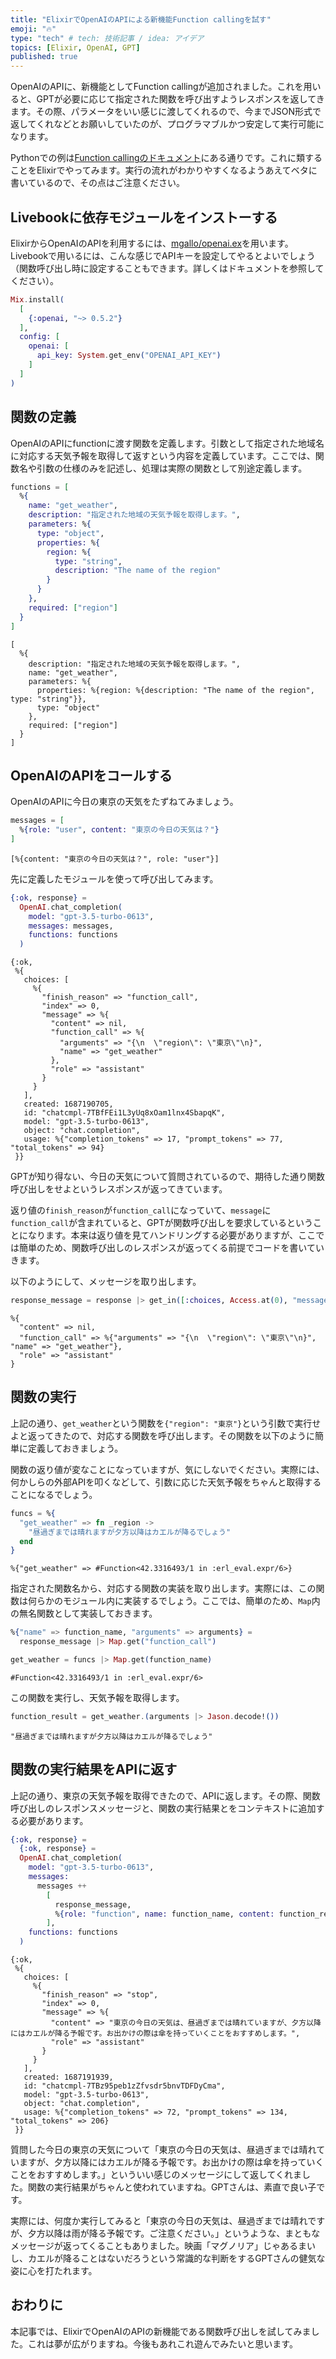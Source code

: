 ```yaml
---
title: "ElixirでOpenAIのAPIによる新機能Function callingを試す"
emoji: "🔥"
type: "tech" # tech: 技術記事 / idea: アイデア
topics: [Elixir, OpenAI, GPT]
published: true
---
```


OpenAIのAPIに、新機能としてFunction callingが追加されました。これを用いると、GPTが必要に応じて指定された関数を呼び出すようレスポンスを返してきます。その際、パラメータをいい感じに渡してくれるので、今までJSON形式で返してくれなどとお願いしていたのが、プログラマブルかつ安定して実行可能になります。

Pythonでの例は[Function callingのドキュメント](https://platform.openai.com/docs/guides/gpt/function-calling)にある通りです。これに類することをElixirでやってみます。実行の流れがわかりやすくなるようあえてベタに書いているので、その点はご注意ください。

## Livebookに依存モジュールをインストーする

ElixirからOpenAIのAPIを利用するには、[mgallo/openai.ex](https://github.com/mgallo/openai.ex)を用います。Livebookで用いるには、こんな感じでAPIキーを設定してやるとよいでしょう（関数呼び出し時に設定することもできます。詳しくはドキュメントを参照してください）。

```elixir
Mix.install(
  [
    {:openai, "~> 0.5.2"}
  ],
  config: [
    openai: [
      api_key: System.get_env("OPENAI_API_KEY")
    ]
  ]
)
```

## 関数の定義

OpenAIのAPIにfunctionに渡す関数を定義します。引数として指定された地域名に対応する天気予報を取得して返すという内容を定義しています。ここでは、関数名や引数の仕様のみを記述し、処理は実際の関数として別途定義します。

```elixir
functions = [
  %{
    name: "get_weather",
    description: "指定された地域の天気予報を取得します。",
    parameters: %{
      type: "object",
      properties: %{
        region: %{
          type: "string",
          description: "The name of the region"
        }
      }
    },
    required: ["region"]
  }
]
```

<!-- livebook:{"output":true} -->

```
[
  %{
    description: "指定された地域の天気予報を取得します。",
    name: "get_weather",
    parameters: %{
      properties: %{region: %{description: "The name of the region", type: "string"}},
      type: "object"
    },
    required: ["region"]
  }
]
```

## OpenAIのAPIをコールする

OpenAIのAPIに今日の東京の天気をたずねてみましょう。

```elixir
messages = [
  %{role: "user", content: "東京の今日の天気は？"}
]
```

<!-- livebook:{"output":true} -->

```
[%{content: "東京の今日の天気は？", role: "user"}]
```

先に定義したモジュールを使って呼び出してみます。

```elixir
{:ok, response} =
  OpenAI.chat_completion(
    model: "gpt-3.5-turbo-0613",
    messages: messages,
    functions: functions
  )
```

<!-- livebook:{"output":true} -->

```
{:ok,
 %{
   choices: [
     %{
       "finish_reason" => "function_call",
       "index" => 0,
       "message" => %{
         "content" => nil,
         "function_call" => %{
           "arguments" => "{\n  \"region\": \"東京\"\n}",
           "name" => "get_weather"
         },
         "role" => "assistant"
       }
     }
   ],
   created: 1687190705,
   id: "chatcmpl-7TBfFEi1L3yUq8xOam1lnx4SbapqK",
   model: "gpt-3.5-turbo-0613",
   object: "chat.completion",
   usage: %{"completion_tokens" => 17, "prompt_tokens" => 77, "total_tokens" => 94}
 }}
```

GPTが知り得ない、今日の天気について質問されているので、期待した通り関数呼び出しをせよというレスポンスが返ってきています。

返り値の`finish_reason`が`function_call`になっていて、`message`に`function_call`が含まれていると、GPTが関数呼び出しを要求しているということになります。本来は返り値を見てハンドリングする必要がありますが、ここでは簡単のため、関数呼び出しのレスポンスが返ってくる前提でコードを書いていきます。

以下のようにして、メッセージを取り出します。

```elixir
response_message = response |> get_in([:choices, Access.at(0), "message"])
```

<!-- livebook:{"output":true} -->

```
%{
  "content" => nil,
  "function_call" => %{"arguments" => "{\n  \"region\": \"東京\"\n}", "name" => "get_weather"},
  "role" => "assistant"
}
```

## 関数の実行

上記の通り、`get_weather`という関数を`{"region": "東京"}`という引数で実行せよと返ってきたので、対応する関数を呼び出します。その関数を以下のように簡単に定義しておきましょう。

関数の返り値が変なことになっていますが、気にしないでください。実際には、何かしらの外部APIを叩くなどして、引数に応じた天気予報をちゃんと取得することになるでしょう。

```elixir
funcs = %{
  "get_weather" => fn _region ->
    "昼過ぎまでは晴れますが夕方以降はカエルが降るでしょう"
  end
}
```

<!-- livebook:{"output":true} -->

```
%{"get_weather" => #Function<42.3316493/1 in :erl_eval.expr/6>}
```

指定された関数名から、対応する関数の実装を取り出します。実際には、この関数は何らかのモジュール内に実装するでしょう。ここでは、簡単のため、`Map`内の無名関数として実装しておきます。

```elixir
%{"name" => function_name, "arguments" => arguments} =
  response_message |> Map.get("function_call")

get_weather = funcs |> Map.get(function_name)
```

<!-- livebook:{"output":true} -->

```
#Function<42.3316493/1 in :erl_eval.expr/6>
```

この関数を実行し、天気予報を取得します。

```elixir
function_result = get_weather.(arguments |> Jason.decode!())
```

<!-- livebook:{"output":true} -->

```
"昼過ぎまでは晴れますが夕方以降はカエルが降るでしょう"
```

## 関数の実行結果をAPIに返す

上記の通り、東京の天気予報を取得できたので、APIに返します。その際、関数呼び出しのレスポンスメッセージと、関数の実行結果とをコンテキストに追加する必要があります。

```elixir
{:ok, response} =
  {:ok, response} =
  OpenAI.chat_completion(
    model: "gpt-3.5-turbo-0613",
    messages:
      messages ++
        [
          response_message,
          %{role: "function", name: function_name, content: function_result}
        ],
    functions: functions
  )
```

<!-- livebook:{"output":true} -->

```
{:ok,
 %{
   choices: [
     %{
       "finish_reason" => "stop",
       "index" => 0,
       "message" => %{
         "content" => "東京の今日の天気は、昼過ぎまでは晴れていますが、夕方以降にはカエルが降る予報です。お出かけの際は傘を持っていくことをおすすめします。",
         "role" => "assistant"
       }
     }
   ],
   created: 1687191939,
   id: "chatcmpl-7TBz95peb1zZfvsdr5bnvTDFDyCma",
   model: "gpt-3.5-turbo-0613",
   object: "chat.completion",
   usage: %{"completion_tokens" => 72, "prompt_tokens" => 134, "total_tokens" => 206}
 }}
```

質問した今日の東京の天気について「東京の今日の天気は、昼過ぎまでは晴れていますが、夕方以降にはカエルが降る予報です。お出かけの際は傘を持っていくことをおすすめします。」といういい感じのメッセージにして返してくれました。関数の実行結果がちゃんと使われていますね。GPTさんは、素直で良い子です。

実際には、何度か実行してみると「東京の今日の天気は、昼過ぎまでは晴れですが、夕方以降は雨が降る予報です。ご注意ください。」というような、まともなメッセージが返ってくることもありました。映画「マグノリア」じゃあるまいし、カエルが降ることはないだろうという常識的な判断をするGPTさんの健気な姿に心を打たれます。

## おわりに

本記事では、ElixirでOpenAIのAPIの新機能である関数呼び出しを試してみました。これは夢が広がりますね。今後もあれこれ遊んでみたいと思います。
